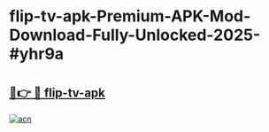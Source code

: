 # flip-tv-apk-Premium-APK-Mod-Download-Fully-Unlocked-2025-#yhr9a

# <h2><a href="https://bedroomkl.my?title=flip-tv-apk&ref=1AP">🔗👉 🔴 flip-tv-apk</a></h2>

[![acn](https://github.com/user-attachments/assets/0f9c940e-d8b0-45ae-aac7-cd30a18b3e1c)](https://bedroomkl.my?title=flip-tv-apk&ref=1AP)


